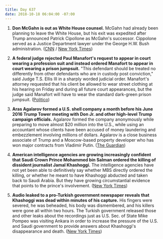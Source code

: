 ```yaml
---
title: Day 637
date: 2018-10-18 06:04:00 -07:00
---
```


1. **Don McGahn is out as White House counsel.** McGahn had already been planning to leave the White House, but his exit was expedited after Trump announced Patrick Cipollone as McGahn's successor. Cippolone served as a Justice Department lawyer under the George H.W. Bush administration. ([CNN](https://www.cnn.com/2018/10/17/politics/mcgahn-leaving-white-house-council/index.html) / [New York Times](https://www.nytimes.com/2018/10/17/us/politics/don-mcgahn-leaves-trump-administration.html))

2. **A federal judge rejected Paul Manafort's request to appear in court wearing a profession suit and instead ordered Manafort to appear in court wearing a prison jumpsuit.** "This defendant should be treated no differently from other defendants who are in custody post conviction," said Judge T.S. Ellis III in a sharply worded judicial order. Manafort's attorney requested that his client be allowed to wear street clothing at his hearing on Friday and during all future court appearances, but the judge said Manafort will have to wear the standard dark-green prison jumpsuit. ([Politico](https://www.politico.com/story/2018/10/17/manafort-court-in-prison-clothing-910679))

3. **Aras Agalarov formed a U.S. shell company a month before his June 2016 Trump Tower meeting with Don Jr. and other high-level Trump campaign officials.** Agalarov formed the company anonymously while preparing to move almost $20 million into the U.S., while using an accountant whose clients have been accused of money laundering and embezzlement involving millions of dollars. Agalarov is a close business associate of Trump and a Moscow-based property developer who has won major contracts from Vladimir Putin. ([The Guardian](https://www.theguardian.com/us-news/2018/oct/18/russian-billionaire-aras-agalarov-company-trump-tower-meeting))

4. **American intelligence agencies are growing increasingly confident that Saudi Crown Prince Mohammed bin Salman ordered the killing of dissident journalist Jamal Khashoggi.** The intelligence agencies have not yet been able to definitively say whether MBS directly ordered the killing, or whether he meant to have Khashoggi abducted and taken back to Saudi Arabia. But they have growing circumstantial evidence that points to the prince's involvement. ([New York Times](https://www.nytimes.com/2018/10/17/world/middleeast/pompeo-khashoggi-murder.html))

5. **Audio leaked to a pro-Turkish government newspaper reveals that Khashoggi was dead within minutes of his capture.** His fingers were severed, he was beheaded, his body was dismembered, and his killers were gone all within two hours. The Turkish government released those and other leaks about the recordings just as U.S. Sec. of State Mike Pompeo was visiting Ankara in order to increase the pressure of the U.S. and Saudi government to provide answers about Khashoggi's disappearance and death. ([New York Times](https://www.nytimes.com/2018/10/17/world/europe/turkey-saudi-khashoggi-dismember.html))